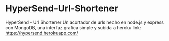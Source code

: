 # HyperSend-Url-Shortener
HyperSend - Url Shortener
Un acortador de urls hecho en node.js y express con MongoDB, una interfaz grafica simple y subida a heroku
link: https://hypersend.herokuapp.com/

